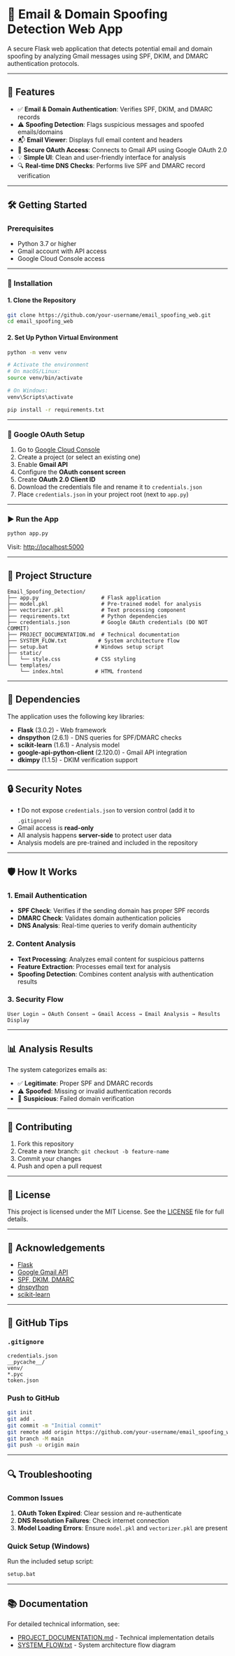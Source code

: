 # 📧 Email & Domain Spoofing Detection Web App

A secure Flask web application that detects potential email and domain spoofing by analyzing Gmail messages using SPF, DKIM, and DMARC authentication protocols.

---

## 🚀 Features

* ✅ **Email & Domain Authentication**: Verifies SPF, DKIM, and DMARC records
* ⚠️ **Spoofing Detection**: Flags suspicious messages and spoofed emails/domains
* 📬 **Email Viewer**: Displays full email content and headers
* 🔐 **Secure OAuth Access**: Connects to Gmail API using Google OAuth 2.0
* 💡 **Simple UI**: Clean and user-friendly interface for analysis
* 🔍 **Real-time DNS Checks**: Performs live SPF and DMARC record verification

---

## 🛠️ Getting Started

### Prerequisites

* Python 3.7 or higher
* Gmail account with API access
* Google Cloud Console access

---

### 🔧 Installation

#### 1. Clone the Repository

```bash
git clone https://github.com/your-username/email_spoofing_web.git
cd email_spoofing_web
```

#### 2. Set Up Python Virtual Environment

```bash
python -m venv venv

# Activate the environment
# On macOS/Linux:
source venv/bin/activate

# On Windows:
venv\Scripts\activate

pip install -r requirements.txt
```

---

### 🔐 Google OAuth Setup

1. Go to [Google Cloud Console](https://console.cloud.google.com/)
2. Create a project (or select an existing one)
3. Enable **Gmail API**
4. Configure the **OAuth consent screen**
5. Create **OAuth 2.0 Client ID**
6. Download the credentials file and rename it to `credentials.json`
7. Place `credentials.json` in your project root (next to `app.py`)

---

### ▶️ Run the App

```bash
python app.py
```

Visit: [http://localhost:5000](http://localhost:5000)

---

## 📁 Project Structure

```
Email_Spoofing_Detection/
├── app.py                    # Flask application
├── model.pkl                 # Pre-trained model for analysis
├── vectorizer.pkl            # Text processing component
├── requirements.txt          # Python dependencies
├── credentials.json          # Google OAuth credentials (DO NOT COMMIT)
├── PROJECT_DOCUMENTATION.md  # Technical documentation
├── SYSTEM_FLOW.txt          # System architecture flow
├── setup.bat               # Windows setup script
├── static/
│   └── style.css           # CSS styling
└── templates/
    └── index.html          # HTML frontend
```

---

## 🔧 Dependencies

The application uses the following key libraries:

* **Flask** (3.0.2) - Web framework
* **dnspython** (2.6.1) - DNS queries for SPF/DMARC checks
* **scikit-learn** (1.6.1) - Analysis model
* **google-api-python-client** (2.120.0) - Gmail API integration
* **dkimpy** (1.1.5) - DKIM verification support

---

## 🔒 Security Notes

* ❗ Do not expose `credentials.json` to version control (add it to `.gitignore`)
* Gmail access is **read-only**
* All analysis happens **server-side** to protect user data
* Analysis models are pre-trained and included in the repository

---

## 🛡️ How It Works

### 1. Email Authentication
- **SPF Check**: Verifies if the sending domain has proper SPF records
- **DMARC Check**: Validates domain authentication policies
- **DNS Analysis**: Real-time queries to verify domain authenticity

### 2. Content Analysis
- **Text Processing**: Analyzes email content for suspicious patterns
- **Feature Extraction**: Processes email text for analysis
- **Spoofing Detection**: Combines content analysis with authentication results

### 3. Security Flow
```
User Login → OAuth Consent → Gmail Access → Email Analysis → Results Display
```

---

## 📊 Analysis Results

The system categorizes emails as:

* ✅ **Legitimate**: Proper SPF and DMARC records
* ⚠️ **Spoofed**: Missing or invalid authentication records
* 🚨 **Suspicious**: Failed domain verification

---

## 🤝 Contributing

1. Fork this repository
2. Create a new branch: `git checkout -b feature-name`
3. Commit your changes
4. Push and open a pull request

---

## 📄 License

This project is licensed under the MIT License.
See the [LICENSE](LICENSE) file for full details.

---

## 🙌 Acknowledgements

* [Flask](https://flask.palletsprojects.com/)
* [Google Gmail API](https://developers.google.com/gmail/api)
* [SPF, DKIM, DMARC](https://dmarc.org/)
* [dnspython](https://www.dnspython.org/)
* [scikit-learn](https://scikit-learn.org/)

---

## 📌 GitHub Tips

### `.gitignore`

```
credentials.json
__pycache__/
venv/
*.pyc
token.json
```

### Push to GitHub

```bash
git init
git add .
git commit -m "Initial commit"
git remote add origin https://github.com/your-username/email_spoofing_web.git
git branch -M main
git push -u origin main
```

---

## 🔍 Troubleshooting

### Common Issues

1. **OAuth Token Expired**: Clear session and re-authenticate
2. **DNS Resolution Failures**: Check internet connection
3. **Model Loading Errors**: Ensure `model.pkl` and `vectorizer.pkl` are present

### Quick Setup (Windows)

Run the included setup script:
```bash
setup.bat
```

---

## 📚 Documentation

For detailed technical information, see:
- [PROJECT_DOCUMENTATION.md](PROJECT_DOCUMENTATION.md) - Technical implementation details
- [SYSTEM_FLOW.txt](SYSTEM_FLOW.txt) - System architecture flow diagram
